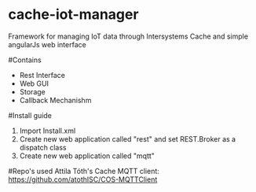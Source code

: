 # cache-iot-manager
Framework for managing IoT data through Intersystems Cache and simple angularJs web interface

#Contains
* Rest Interface
* Web GUI
* Storage
* Callback Mechanishm

#Install guide
1. Import Install.xml
2. Create new web application called "rest" and set REST.Broker as a dispatch class
3. Create new web application called "mqtt"

#Repo's used
Attila Tóth's Cache MQTT client:
https://github.com/atothISC/COS-MQTTClient

